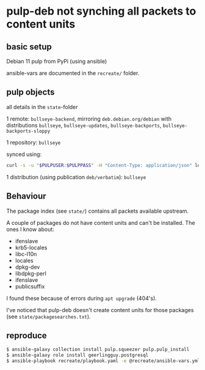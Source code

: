 # pulp-deb not synching all packets to content units

## basic setup

Debian 11
pulp from PyPi (using ansible)

ansible-vars are documented in the `recreate/` folder.

## pulp objects

all details in the `state`-folder

1 remote: `bullseye-backend`, mirroring `deb.debian.org/debian` with distributions `bullseye`, `bullseye-updates`, `bullseye-backports`, `bullseye-backports-sloppy`

1 repository: `bullseye`

synced using:
~~~bash
curl -s -u "$PULPUSER:$PULPPASS" -H "Content-Type: application/json" localhost/pulp/api/v3/repositories/$REPOID/sync/ -d '{"remote":"'$REMOTEID'"}'
~~~

1 distribution (using publication `deb/verbatim`): `bullseye`

## Behaviour

The package index (see `state/`) contains all packets available upstream.

A couple of packages do not have content units and can't be installed. The ones I know about:

- ifenslave
- krb5-locales
- libc-l10n
- locales
- dpkg-dev
- libdpkg-perl
- ifenslave
- publicsuffix

I found these because of errors during `apt upgrade` (404's).

I've noticed that pulp-deb doesn't create content units for those packages (see `state/packagesearches.txt`).

## reproduce

~~~bash
$ ansible-galaxy collection install pulp.squeezer pulp.pulp_install
$ ansible-galaxy role install geerlingguy.postgresql
$ ansible-playbook recreate/playbook.yaml -e @recreate/ansible-vars.yml
~~~
